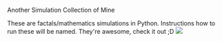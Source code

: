 Another Simulation Collection of Mine 


These are factals/mathematics simulations in Python. Instructions how to run these will be named.
They're awesome, check it out ;D 
<img src="https://t.bkit.co/w_66046a05bf6c9.gif" />
